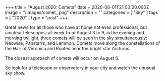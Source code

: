 +++
title = "August 2020: Comets"
date = 2020-08-01T21:00:00.000Z
image = "/images/comet_.png"
description = ""
categories = [ "Sky" ]
tags = [ "2020" ]
type = "post"
+++

Great news for all those who have at home not even professional, but amateur telescopes: all week from August 3 to 9, in the evening and morning twilight, three comets will be seen in the sky simultaneously: Neowise, Panstarrs, and Lemmon. Comets move along the constellations of the Hair of Veronica and Bootes near the bright star Arcturus.

The closest approach of comets will occur on August 6.

So look for a telescope or observatory in your city and watch the unusual sky show.
